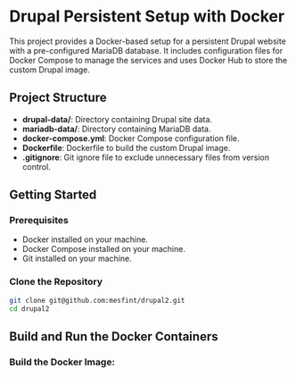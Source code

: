 # Drupal Persistent Setup with Docker

This project provides a Docker-based setup for a persistent Drupal website with a pre-configured MariaDB database. It includes configuration files for Docker Compose to manage the services and uses Docker Hub to store the custom Drupal image.

## Project Structure

- **drupal-data/**: Directory containing Drupal site data.
- **mariadb-data/**: Directory containing MariaDB data.
- **docker-compose.yml**: Docker Compose configuration file.
- **Dockerfile**: Dockerfile to build the custom Drupal image.
- **.gitignore**: Git ignore file to exclude unnecessary files from version control.

## Getting Started

### Prerequisites

- Docker installed on your machine.
- Docker Compose installed on your machine.
- Git installed on your machine.

### Clone the Repository

```sh
git clone git@github.com:mesfint/drupal2.git
cd drupal2
```

## Build and Run the Docker Containers
### Build the Docker Image:
